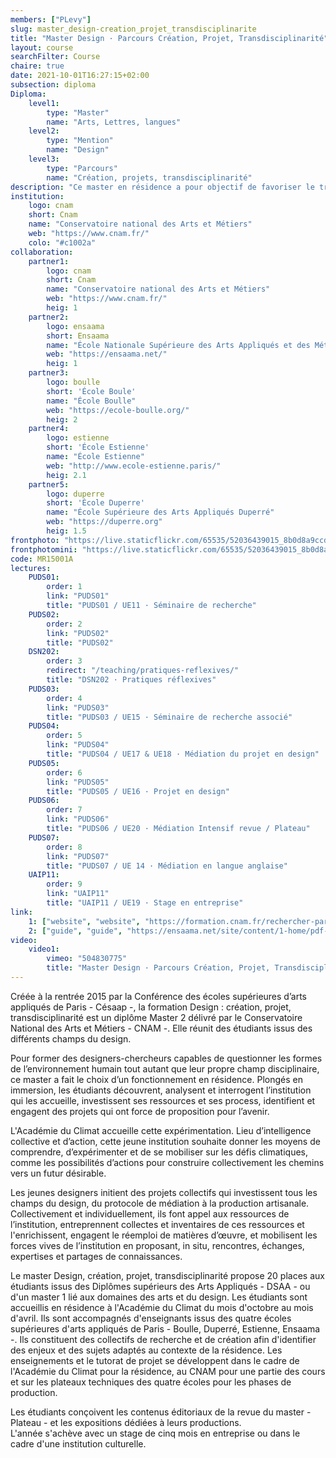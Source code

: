 ```yaml
---
members: ["PLevy"]
slug: master_design-creation_projet_transdisciplinarite
title: "Master Design · Parcours Création, Projet, Transdisciplinarité"
layout: course
searchFilter: Course
chaire: true
date: 2021-10-01T16:27:15+02:00
subsection: diploma
Diploma:
    level1:
        type: "Master"
        name: "Arts, Lettres, langues"
    level2:
        type: "Mention"
        name: "Design"
    level3:
        type: "Parcours"
        name: "Création, projets, transdisciplinarité"
description: "Ce master en résidence a pour objectif de favoriser le travail transdisciplinaire sous la forme de collectifs de projets en design en croisant les problématiques de l’institution hôte, les enjeux contemporains sociaux et environnementaux."
institution:
    logo: cnam
    short: Cnam
    name: "Conservatoire national des Arts et Métiers"
    web: "https://www.cnam.fr/"
    colo: "#c1002a"
collaboration:
    partner1:
        logo: cnam
        short: Cnam
        name: "Conservatoire national des Arts et Métiers"
        web: "https://www.cnam.fr/"
        heig: 1
    partner2:
        logo: ensaama
        short: Ensaama
        name: "École Nationale Supérieure des Arts Appliqués et des Métiers d’Art"
        web: "https://ensaama.net/"
        heig: 1
    partner3:
        logo: boulle
        short: 'École Boule'
        name: "École Boulle"
        web: "https://ecole-boulle.org/"
        heig: 2
    partner4:
        logo: estienne
        short: 'École Estienne'
        name: "École Estienne"
        web: "http://www.ecole-estienne.paris/"
        heig: 2.1
    partner5:
        logo: duperre
        short: 'École Duperre'
        name: "École Supérieure des Arts Appliqués Duperré"
        web: "https://duperre.org"
        heig: 1.5
frontphoto: "https://live.staticflickr.com/65535/52036439015_8b0d8a9ccd.jpg"
frontphotomini: "https://live.staticflickr.com/65535/52036439015_8b0d8a9ccd_m.jpg"
code: MR15001A
lectures:
    PUDS01:
        order: 1
        link: "PUDS01"
        title: "PUDS01 / UE11 · Séminaire de recherche"
    PUDS02:
        order: 2
        link: "PUDS02"
        title: "PUDS02"
    DSN202:
        order: 3
        redirect: "/teaching/pratiques-reflexives/"
        title: "DSN202 · Pratiques réflexives"
    PUDS03:
        order: 4
        link: "PUDS03"
        title: "PUDS03 / UE15 · Séminaire de recherche associé"
    PUDS04:
        order: 5
        link: "PUDS04"
        title: "PUDS04 / UE17 & UE18 · Médiation du projet en design"
    PUDS05:
        order: 6
        link: "PUDS05"
        title: "PUDS05 / UE16 · Projet en design"
    PUDS06:
        order: 7
        link: "PUDS06"
        title: "PUDS06 / UE20 · Médiation Intensif revue / Plateau"
    PUDS07:
        order: 8
        link: "PUDS07"
        title: "PUDS07 / UE 14 · Médiation en langue anglaise"
    UAIP11:
        order: 9
        link: "UAIP11"
        title: "UAIP11 / UE19 · Stage en entreprise"
link:
    1: ["website", "website", "https://formation.cnam.fr/rechercher-par-discipline/master-arts-lettres-langues-mention-design-parcours-creation-projets-transdisciplinarite-1085664.kjsp"]
    2: ["guide", "guide", "https://ensaama.net/site/content/1-home/pdf-reserve/m2_masterdesign_academie_du_climat.pdf"]
video:
    video1:
        vimeo: "504830775" 
        title: "Master Design · Parcours Création, Projet, Transdisciplinarité"
---
```


Créée à la rentrée 2015 par la Conférence des écoles supérieures d’arts appliqués de Paris - Césaap -, la formation Design : création, projet, transdisciplinarité est un diplôme Master 2 délivré par le Conservatoire National des Arts et Métiers - CNAM -. Elle réunit des étudiants issus des différents champs du design.

Pour former des designers-chercheurs capables de questionner les formes de l’environnement humain tout autant que leur propre champ disciplinaire, ce master a fait le choix d’un fonctionnement en résidence. Plongés en immersion, les étudiants découvrent, analysent et interrogent l’institution qui les accueille, investissent ses ressources et ses process, identifient et engagent des projets qui ont force de proposition pour l’avenir.

L'Académie du Climat accueille cette expérimentation. Lieu d’intelligence collective et d’action, cette jeune institution souhaite donner les moyens de comprendre, d’expérimenter et de se mobiliser sur les défis climatiques, comme les possibilités d’actions pour construire collectivement les chemins vers un futur désirable.

Les jeunes designers initient des projets collectifs qui investissent tous les champs du design, du protocole de médiation à la production artisanale. Collectivement et individuellement, ils font appel aux ressources de l’institution, entreprennent collectes et inventaires de ces ressources et l'enrichissent, engagent le réemploi de matières d’œuvre, et mobilisent les forces vives de l’institution en proposant, in situ, rencontres, échanges, expertises et partages de connaissances.

Le master Design, création, projet, transdisciplinarité propose 20 places aux étudiants issus des Diplômes supérieurs des Arts Appliqués - DSAA - ou d'un master 1 lié aux domaines des arts et du design. Les étudiants sont accueillis en résidence à l'Académie du Climat du mois d'octobre au mois d'avril. Ils sont accompagnés d'enseignants issus des quatre écoles supérieures d'arts appliqués de Paris - Boulle, Duperré, Estienne, Ensaama -. Ils constituent des collectifs de recherche et de création afin d'identifier des enjeux et des sujets adaptés au contexte de la résidence. Les enseignements et le tutorat de projet se développent dans le cadre de l'Académie du Climat pour la résidence, au CNAM pour une partie des cours et sur les plateaux techniques des quatre écoles pour les phases de production.

Les étudiants conçoivent les contenus éditoriaux de la revue du master - Plateau - et les expositions dédiées à leurs productions.  
L'année s'achève avec un stage de cinq mois en entreprise ou dans le cadre d'une institution culturelle.